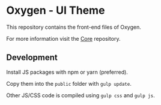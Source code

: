 # Oxygen - UI Theme

This repository contains the front-end files of Oxygen.

For more information visit the [Core](https://github.com/oxygen-cms/core) repository.

## Development

Install JS packages with npm or yarn (preferred).

Copy them into the `public` folder with `gulp update`.

Other JS/CSS code is compiled using `gulp css` and `gulp js`.